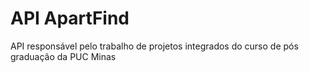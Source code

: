 # API ApartFind
API responsável pelo trabalho de projetos integrados do curso de pós graduação da PUC Minas
